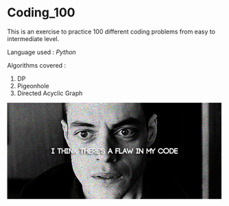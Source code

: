 # Coding_100

This is an exercise to practice  100 different coding problems from easy to intermediate level.

Language used : _Python_

Algorithms covered :
1. DP
2. Pigeonhole
3. Directed Acyclic Graph


<img src="https://github.com/Adi1729/Coding_100/blob/master/Coding.gif">
